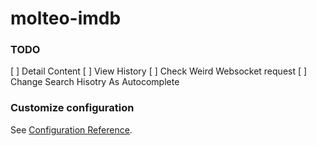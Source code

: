 # molteo-imdb


### TODO
[ ] Detail Content
[ ] View History
[ ] Check Weird Websocket request
[ ] Change Search Hisotry As Autocomplete

### Customize configuration
See [Configuration Reference](https://cli.vuejs.org/config/).
